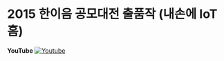 # 2015 한이음 공모대전 출품작 (내손에 IoT홈)

**YouTube**
[![Youtube](https://user-images.githubusercontent.com/11040627/40349942-21cb608c-5de3-11e8-98b8-4a14434a6046.png)](https://www.youtube.com/watch?v=GEXHucXKwek&t=9s)
